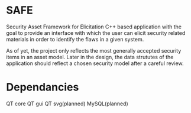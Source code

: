 # SAFE
Security Asset Framework for Elicitation
C++ based application with the goal to provide an interface with which the user can elicit security related materials in order to identify the flaws in a given system.

As of yet, the project only reflects the most generally accepted security items in an asset model. Later in the design, the data strututes of the application should reflect a chosen security model after a careful review.

# Dependancies
QT core
QT gui
QT svg(planned)
MySQL(planned)
